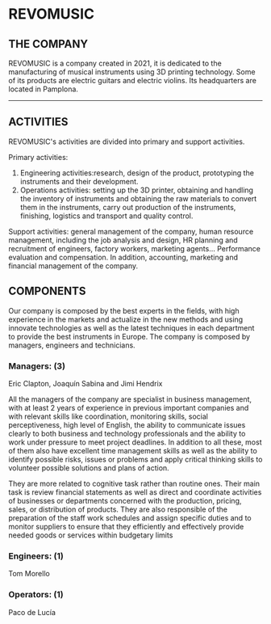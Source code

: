 # REVOMUSIC

## THE COMPANY
REVOMUSIC is a company created in 2021, it is dedicated to the manufacturing of musical instruments using 3D printing technology. Some of its products are electric guitars and electric violins. Its headquarters are located in Pamplona. 
***
## ACTIVITIES
REVOMUSIC's activities are divided into primary and support activities. 

Primary activities: 

1. Engineering activities:research, design of the product, prototyping the instruments and their development. 
2. Operations activities: setting up the 3D printer, obtaining and handling the inventory of instruments and obtaining the raw materials to convert them in the instruments, carry out production of the instruments, finishing, logistics and transport and quality control.

Support activities: general management of the company, human resource management, including the job analysis and design, HR planning and recruitment of engineers, factory workers, marketing agents... Performance evaluation and compensation. In addition, accounting, marketing and financial management of the company.

## COMPONENTS

Our company is composed by the best experts in the fields, with high experience in the markets and actualize in the new methods and using innovate technologies as well as the latest techniques in each department to provide the best instruments in Europe.
The company is composed by managers, engineers and technicians. 

### Managers: (3)

Eric Clapton, Joaquín Sabina and Jimi Hendrix

All the managers of the company are specialist in business management, with at least 2 years of experience in previous important companies and with relevant skills like coordination, monitoring skills, social perceptiveness, high level of English, the ability to communicate issues clearly to both business and technology professionals and the ability to work under pressure to meet project deadlines. In addition to all these, most of them also have excellent time management skills as well as the ability to identify possible risks, issues or problems and apply critical thinking skills to volunteer possible solutions and plans of action.

They are more related to cognitive task rather than routine ones.
Their main task is review financial statements as well as direct and coordinate activities of businesses or departments concerned with the production, pricing, sales, or distribution of products.
They are also responsible of the preparation of the staff work schedules and assign specific duties and to monitor suppliers to ensure that they efficiently and effectively provide needed goods or services within budgetary limits

### Engineers: (1)

Tom Morello


### Operators: (1)

Paco de Lucía
